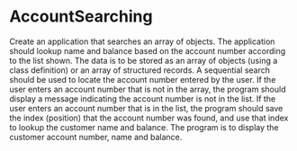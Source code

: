 # AccountSearching
Create an application that searches an array of objects. The application should lookup name and balance based on the account number according to the list shown. The data is to be stored as an array of objects (using a class definition) or an array of structured records. A sequential search should be used to locate the account number entered by the user. If the user enters an account number that is not in the array, the program should display a message indicating the account number is not in the list. If the user enters an account number that is in the list, the program should save the index (position) that the account number was found, and use that index to lookup the customer name and balance. The program is to display the customer account number, name and balance.
